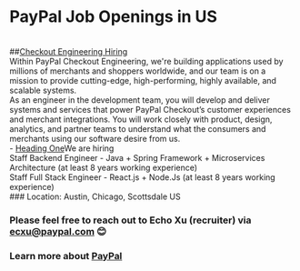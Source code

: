 # PayPal Job Openings in US

<br />  ##[Checkout Engineering Hiring](https://github.com/Echoxu101/PayPal---Job-Openings/blob/master/AI%20Engineer.MD)
  <br />  Within PayPal Checkout Engineering, we're building applications used by millions of merchants and shoppers worldwide, and our team is on a mission to provide cutting-edge, high-performing, highly available, and scalable systems. 
  <br />  As an engineer in the development team, you will develop and deliver systems and services that power PayPal Checkout’s customer experiences and merchant integrations. You will work closely with product, design, analytics, and partner teams to understand what the consumers and merchants using our software desire from us.
<br /> - [Heading One](#heading-one)We are hiring 
<br />  Staff Backend Engineer - Java + Spring Framework + Microservices Architecture (at least 8 years working experience)
<br />  Staff Full Stack Engineer - React.js + Node.Js (at least 8 years working experience)
<br />  ### Location: Austin, Chicago, Scottsdale US

### Please feel free to reach out to Echo Xu (recruiter) via ecxu@paypal.com 😊


### Learn more about [PayPal](https://www.paypal.com/us/webapps/mpp/about)
